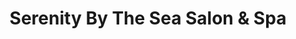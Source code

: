---
title: "Serenity By The Sea Salon & Spa"
url: /st-andrews/serenity-by-the-sea-salon-und-spa/
shop: Friseur
---